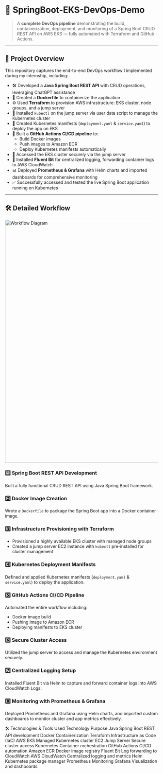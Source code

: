 # 🚀 SpringBoot-EKS-DevOps-Demo

> A **complete DevOps pipeline** demonstrating the build, containerization, deployment, and monitoring of a Spring Boot CRUD REST API on AWS EKS — fully automated with Terraform and GitHub Actions.

---

## 🌟 **Project Overview**

This repository captures the end-to-end DevOps workflow I implemented during my internship, including:

- 🛠️ Developed a **Java Spring Boot REST API** with CRUD operations, leveraging ChatGPT assistance  
- 🐳 Created a **Dockerfile** to containerize the application  
- ⚙️ Used **Terraform** to provision AWS infrastructure: EKS cluster, node groups, and a jump server  
- 🔧 Installed `kubectl` on the jump server via user data script to manage the Kubernetes cluster  
- 📄 Created Kubernetes manifests (`deployment.yaml` & `service.yaml`) to deploy the app on EKS  
- 🔄 Built a **GitHub Actions CI/CD pipeline** to:  
  - Build Docker images  
  - Push images to Amazon ECR  
  - Deploy Kubernetes manifests automatically  
- 🔐 Accessed the EKS cluster securely via the jump server  
- 📡 Installed **Fluent Bit** for centralized logging, forwarding container logs to AWS CloudWatch  
- 📊 Deployed **Prometheus & Grafana** with Helm charts and imported dashboards for comprehensive monitoring  
- ✅ Successfully accessed and tested the live Spring Boot application running on Kubernetes  

---
## 🛠️ **Detailed Workflow**

<img src="assets/flow.png" alt="Workflow Diagram" width="800" />

### 1️⃣ Spring Boot REST API Development  
Built a fully functional CRUD REST API using Java Spring Boot framework.

### 2️⃣ Docker Image Creation  
Wrote a `Dockerfile` to package the Spring Boot app into a Docker container image.

### 3️⃣ Infrastructure Provisioning with Terraform  
- Provisioned a highly available EKS cluster with managed node groups  
- Created a jump server EC2 instance with `kubectl` pre-installed for cluster management  

### 4️⃣ Kubernetes Deployment Manifests  
Defined and applied Kubernetes manifests (`deployment.yaml` & `service.yaml`) to deploy the application.

### 5️⃣ GitHub Actions CI/CD Pipeline  
Automated the entire workflow including:  
- Docker image build  
- Pushing image to Amazon ECR  
- Deploying manifests to EKS cluster

### 6️⃣ Secure Cluster Access  
Utilized the jump server to access and manage the Kubernetes environment securely.

### 7️⃣ Centralized Logging Setup  
Installed Fluent Bit via Helm to capture and forward container logs into AWS CloudWatch Logs.

### 8️⃣ Monitoring with Prometheus & Grafana  
Deployed Prometheus and Grafana using Helm charts, and imported custom dashboards to monitor cluster and app metrics effectively.

🛠️ Technologies & Tools Used
Technology	Purpose
Java Spring Boot	REST API development
Docker	Containerization
Terraform	Infrastructure as Code (IaC)
AWS EKS	Managed Kubernetes cluster
EC2 Jump Server	Secure cluster access
Kubernetes	Container orchestration
GitHub Actions	CI/CD automation
Amazon ECR	Docker image registry
Fluent Bit	Log forwarding to CloudWatch
AWS CloudWatch	Centralized logging and metrics
Helm	Kubernetes package manager
Prometheus	Monitoring
Grafana	Visualization and dashboards
